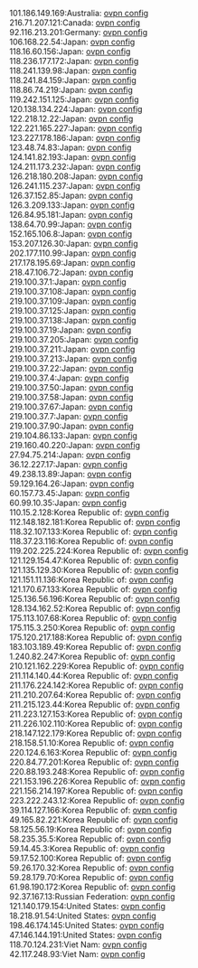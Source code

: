 101.186.149.169:Australia: [ovpn config](vpn/101_186_149_169.ovpn)  
216.71.207.121:Canada: [ovpn config](vpn/216_71_207_121.ovpn)  
92.116.213.201:Germany: [ovpn config](vpn/92_116_213_201.ovpn)  
106.168.22.54:Japan: [ovpn config](vpn/106_168_22_54.ovpn)  
118.16.60.156:Japan: [ovpn config](vpn/118_16_60_156.ovpn)  
118.236.177.172:Japan: [ovpn config](vpn/118_236_177_172.ovpn)  
118.241.139.98:Japan: [ovpn config](vpn/118_241_139_98.ovpn)  
118.241.84.159:Japan: [ovpn config](vpn/118_241_84_159.ovpn)  
118.86.74.219:Japan: [ovpn config](vpn/118_86_74_219.ovpn)  
119.242.151.125:Japan: [ovpn config](vpn/119_242_151_125.ovpn)  
120.138.134.224:Japan: [ovpn config](vpn/120_138_134_224.ovpn)  
122.218.12.22:Japan: [ovpn config](vpn/122_218_12_22.ovpn)  
122.221.165.227:Japan: [ovpn config](vpn/122_221_165_227.ovpn)  
123.227.178.186:Japan: [ovpn config](vpn/123_227_178_186.ovpn)  
123.48.74.83:Japan: [ovpn config](vpn/123_48_74_83.ovpn)  
124.141.82.193:Japan: [ovpn config](vpn/124_141_82_193.ovpn)  
124.211.173.232:Japan: [ovpn config](vpn/124_211_173_232.ovpn)  
126.218.180.208:Japan: [ovpn config](vpn/126_218_180_208.ovpn)  
126.241.115.237:Japan: [ovpn config](vpn/126_241_115_237.ovpn)  
126.37.152.85:Japan: [ovpn config](vpn/126_37_152_85.ovpn)  
126.3.209.133:Japan: [ovpn config](vpn/126_3_209_133.ovpn)  
126.84.95.181:Japan: [ovpn config](vpn/126_84_95_181.ovpn)  
138.64.70.99:Japan: [ovpn config](vpn/138_64_70_99.ovpn)  
152.165.106.8:Japan: [ovpn config](vpn/152_165_106_8.ovpn)  
153.207.126.30:Japan: [ovpn config](vpn/153_207_126_30.ovpn)  
202.177.110.99:Japan: [ovpn config](vpn/202_177_110_99.ovpn)  
217.178.195.69:Japan: [ovpn config](vpn/217_178_195_69.ovpn)  
218.47.106.72:Japan: [ovpn config](vpn/218_47_106_72.ovpn)  
219.100.37.1:Japan: [ovpn config](vpn/219_100_37_1.ovpn)  
219.100.37.108:Japan: [ovpn config](vpn/219_100_37_108.ovpn)  
219.100.37.109:Japan: [ovpn config](vpn/219_100_37_109.ovpn)  
219.100.37.125:Japan: [ovpn config](vpn/219_100_37_125.ovpn)  
219.100.37.138:Japan: [ovpn config](vpn/219_100_37_138.ovpn)  
219.100.37.19:Japan: [ovpn config](vpn/219_100_37_19.ovpn)  
219.100.37.205:Japan: [ovpn config](vpn/219_100_37_205.ovpn)  
219.100.37.211:Japan: [ovpn config](vpn/219_100_37_211.ovpn)  
219.100.37.213:Japan: [ovpn config](vpn/219_100_37_213.ovpn)  
219.100.37.22:Japan: [ovpn config](vpn/219_100_37_22.ovpn)  
219.100.37.4:Japan: [ovpn config](vpn/219_100_37_4.ovpn)  
219.100.37.50:Japan: [ovpn config](vpn/219_100_37_50.ovpn)  
219.100.37.58:Japan: [ovpn config](vpn/219_100_37_58.ovpn)  
219.100.37.67:Japan: [ovpn config](vpn/219_100_37_67.ovpn)  
219.100.37.7:Japan: [ovpn config](vpn/219_100_37_7.ovpn)  
219.100.37.90:Japan: [ovpn config](vpn/219_100_37_90.ovpn)  
219.104.86.133:Japan: [ovpn config](vpn/219_104_86_133.ovpn)  
219.160.40.220:Japan: [ovpn config](vpn/219_160_40_220.ovpn)  
27.94.75.214:Japan: [ovpn config](vpn/27_94_75_214.ovpn)  
36.12.227.17:Japan: [ovpn config](vpn/36_12_227_17.ovpn)  
49.238.13.89:Japan: [ovpn config](vpn/49_238_13_89.ovpn)  
59.129.164.26:Japan: [ovpn config](vpn/59_129_164_26.ovpn)  
60.157.73.45:Japan: [ovpn config](vpn/60_157_73_45.ovpn)  
60.99.10.35:Japan: [ovpn config](vpn/60_99_10_35.ovpn)  
110.15.2.128:Korea Republic of: [ovpn config](vpn/110_15_2_128.ovpn)  
112.148.182.181:Korea Republic of: [ovpn config](vpn/112_148_182_181.ovpn)  
118.32.107.133:Korea Republic of: [ovpn config](vpn/118_32_107_133.ovpn)  
118.37.23.116:Korea Republic of: [ovpn config](vpn/118_37_23_116.ovpn)  
119.202.225.224:Korea Republic of: [ovpn config](vpn/119_202_225_224.ovpn)  
121.129.154.47:Korea Republic of: [ovpn config](vpn/121_129_154_47.ovpn)  
121.135.129.30:Korea Republic of: [ovpn config](vpn/121_135_129_30.ovpn)  
121.151.11.136:Korea Republic of: [ovpn config](vpn/121_151_11_136.ovpn)  
121.170.67.133:Korea Republic of: [ovpn config](vpn/121_170_67_133.ovpn)  
125.136.56.196:Korea Republic of: [ovpn config](vpn/125_136_56_196.ovpn)  
128.134.162.52:Korea Republic of: [ovpn config](vpn/128_134_162_52.ovpn)  
175.113.107.68:Korea Republic of: [ovpn config](vpn/175_113_107_68.ovpn)  
175.115.3.250:Korea Republic of: [ovpn config](vpn/175_115_3_250.ovpn)  
175.120.217.188:Korea Republic of: [ovpn config](vpn/175_120_217_188.ovpn)  
183.103.189.49:Korea Republic of: [ovpn config](vpn/183_103_189_49.ovpn)  
1.240.82.247:Korea Republic of: [ovpn config](vpn/1_240_82_247.ovpn)  
210.121.162.229:Korea Republic of: [ovpn config](vpn/210_121_162_229.ovpn)  
211.114.140.44:Korea Republic of: [ovpn config](vpn/211_114_140_44.ovpn)  
211.176.224.142:Korea Republic of: [ovpn config](vpn/211_176_224_142.ovpn)  
211.210.207.64:Korea Republic of: [ovpn config](vpn/211_210_207_64.ovpn)  
211.215.123.44:Korea Republic of: [ovpn config](vpn/211_215_123_44.ovpn)  
211.223.127.153:Korea Republic of: [ovpn config](vpn/211_223_127_153.ovpn)  
211.226.102.110:Korea Republic of: [ovpn config](vpn/211_226_102_110.ovpn)  
218.147.122.179:Korea Republic of: [ovpn config](vpn/218_147_122_179.ovpn)  
218.158.51.10:Korea Republic of: [ovpn config](vpn/218_158_51_10.ovpn)  
220.124.6.163:Korea Republic of: [ovpn config](vpn/220_124_6_163.ovpn)  
220.84.77.201:Korea Republic of: [ovpn config](vpn/220_84_77_201.ovpn)  
220.88.193.248:Korea Republic of: [ovpn config](vpn/220_88_193_248.ovpn)  
221.153.196.226:Korea Republic of: [ovpn config](vpn/221_153_196_226.ovpn)  
221.156.214.197:Korea Republic of: [ovpn config](vpn/221_156_214_197.ovpn)  
223.222.243.12:Korea Republic of: [ovpn config](vpn/223_222_243_12.ovpn)  
39.114.127.166:Korea Republic of: [ovpn config](vpn/39_114_127_166.ovpn)  
49.165.82.221:Korea Republic of: [ovpn config](vpn/49_165_82_221.ovpn)  
58.125.56.19:Korea Republic of: [ovpn config](vpn/58_125_56_19.ovpn)  
58.235.35.5:Korea Republic of: [ovpn config](vpn/58_235_35_5.ovpn)  
59.14.45.3:Korea Republic of: [ovpn config](vpn/59_14_45_3.ovpn)  
59.17.52.100:Korea Republic of: [ovpn config](vpn/59_17_52_100.ovpn)  
59.26.170.32:Korea Republic of: [ovpn config](vpn/59_26_170_32.ovpn)  
59.28.179.70:Korea Republic of: [ovpn config](vpn/59_28_179_70.ovpn)  
61.98.190.172:Korea Republic of: [ovpn config](vpn/61_98_190_172.ovpn)  
92.37.167.13:Russian Federation: [ovpn config](vpn/92_37_167_13.ovpn)  
121.140.179.154:United States: [ovpn config](vpn/121_140_179_154.ovpn)  
18.218.91.54:United States: [ovpn config](vpn/18_218_91_54.ovpn)  
198.46.174.145:United States: [ovpn config](vpn/198_46_174_145.ovpn)  
47.146.144.191:United States: [ovpn config](vpn/47_146_144_191.ovpn)  
118.70.124.231:Viet Nam: [ovpn config](vpn/118_70_124_231.ovpn)  
42.117.248.93:Viet Nam: [ovpn config](vpn/42_117_248_93.ovpn)  
